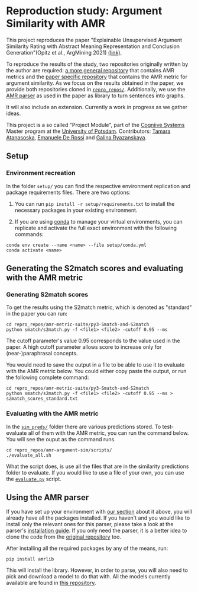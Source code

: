 # Reproduction study: Argument Similarity with AMR

This project reproduces the paper "Explainable Unsupervised Argument Similarity Rating with Abstract Meaning Representation and Conclusion Generation"(Opitz et al., ArgMining 2021) [(link)](project_docs/OpitzEtAl21.pdf). 

To reproduce the results of the study, two repositories originally written by the author are required: [a more general repository](https://github.com/flipz357/amr-metric-suite) that contains AMR metrics and the [paper specific repository](https://github.com/Heidelberg-NLP/amr-argument-sim) that contains the AMR metric for argument similarity. As we focus on the results obtained in the paper, we provide both repositories cloned in [```repro_repos/```](repro_repos/). Additionally, we use the [AMR parser](https://github.com/bjascob/amrlib) as used in the paper as library to turn sentences into graphs.

It will also include an extension. Currently a work in progress as we gather ideas.

This project is a so called "Project Module", part of the [Cogniive Systems](https://www.uni-potsdam.de/en/studium/what-to-study/master/masters-courses-from-a-to-z/cognitive-systems) Master program at the [University of Potsdam](https://www.uni-potsdam.de/en/university-of-potsdam). Contributors: [Tamara Atanasoska](https://github.com/TamaraAtanasoska), [Emanuele De Rossi](https://github.com/EmanueleDeRossi1) and [Galina Ryazanskaya](https://github.com/flying-bear).

## Setup

### Environment recreation 

In the folder ```setup/``` you can find the respective environment replication and package requirements files. There are two options:

  1. You can run ```pip install -r setup/requirements.txt``` to install the necessary packages in your existing environment.

  2. If you are using [conda](https://conda.io/projects/conda/en/latest/user-guide/tasks/manage-environments.html) to manage your virtual environments, you can replicate and activate the full exact environment with the following commands:

   ```
   conda env create --name <name> --file setup/conda.yml
   conda activate <name>
   ```
   
## Generating the S2match scores and evaluating with the AMR metric

### Generating S2match scores

To get the results using the S2match metric, which is denoted as "standard" in the paper you can run: 
```
cd repro_repos/amr-metric-suite/py3-Smatch-and-S2match
python smatch/s2match.py -f <file1> <file2> -cutoff 0.95 --ms
```
The cutoff parameter's value 0.95 corresponds to the value used in the paper. A high cutoff parameter allows score to increase only for (near-)paraphrasal concepts.

You would need to save the output in a file to be able to use it to evaluate with the AMR metric below. You could either copy paste the output, or run the following complete command: 
```
cd repro_repos/amr-metric-suite/py3-Smatch-and-S2match
python smatch/s2match.py -f <file1> <file2> -cutoff 0.95 --ms > s2match_scores_standard.txt
```
### Evaluating with the AMR metric

In the [```sim_preds/```](repro_repos/amr-argument-sim/scripts/sim_preds) folder there are various predictions stored. To test-evaluate all of them with the AMR metric, you can run the command below. You will see the ouput as the command runs.  
```
cd repro_repos/amr-argument-sim/scripts/
./evaluate_all.sh
```
What the script does, is use all the files that are in the similarity predictions folder to evaluate. If you would like to use a file of your own, you can use the [```evaluate.py```](repro_repos/amr-argument-sim/scripts/evaluate.py) script. 

## Using the AMR parser

If you have set up your environment with [our section](#environment-recreation) about it above, you will already have all the packages installed. If you haven't and you would like to install only the relevant ones for this parser, please take a look at the parser's [installation guide](https://amrlib.readthedocs.io/en/latest/install/). If you only need the parser, it is a better idea to clone the code from the [original repository](https://github.com/bjascob/amrlib) too. 

After installing all the required packages by any of the means, run: 
```
pip install amrlib
```
This will install the library. However, in order to parse, you will also need to pick and download a model to do that with. All the models currently available are found in [this repository](https://github.com/bjascob/amrlib-models). 

